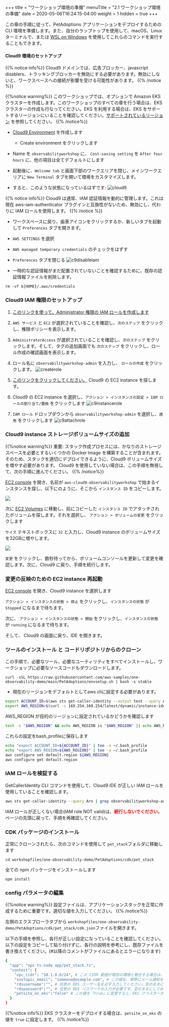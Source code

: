 +++
title = "ワークショップ環境の準備"
menuTitle = "2.1 ワークショップ環境の準備"
date = 2020-05-06T16:24:15-04:00
weight = 1
hidden = true
+++

この章の手順に従って、PetAdoptions アプリケーションをデプロイするための CLI 環境を準備します。また、自分のラップトップを使用して、macOS、Linuxターミナルで、または [WSL on Windows](https://docs.microsoft.com/en-us/windows/wsl/install-win10) を使用してこれらのコマンドを実行することもできます。

#### Cloud9 環境のセットアップ

{{% notice info%}}
Cloud9 ドメインでは、広告ブロッカー、javascript disablers、トラッキングブロッカーを無効にする必要があります。無効にしないと、ワークスペースへの接続が影響を受ける可能性があります。
{{% /notice %}}

{{%notice warning%}}
このワークショップでは、オプションで Amazon EKS クラスターを作成します。このワークショップのすべての章を行う場合は、EKS クラスターの作成も行なってください。EKS を利用する場合は、EKS をサポートするリージョンにいることを確認してください。[サポートされているリージョン](https://aws.amazon.com/about-aws/global-infrastructure/regional-product-services/) を参照してください。
{{% /notice%}}

- [Cloud9 Environment](https://console.aws.amazon.com/cloud9/home?) を作成します
  - Create environment をクリックします
  
- Name を `observabilityworkshop` に、 `Cost-saving setting` を `After four hours` に、他の項目は全てデフォルトにします

- 起動後に、`Welcome tab` と画面下部のワークエリアを閉じ、メインワークエリアに `New Terminal` タブを開いて環境をカスタマイズします。

- すると、このような状態になっているはずです:
![cloud9](/images/cloud9.png)

{{% notice info%}}
Cloud9 は通常、IAM 認証情報を動的に管理します。これは現在 aws-iam-authenticator プラグインと互換性がないため、無効にし、代わりに IAM ロールを使用します。
{{% /notice %}}

- ワークスペースに戻り、歯車アイコンをクリックするか、新しいタブを起動して `Preferences` タブを開きます。

- `AWS SETTINGS` を選択

- `AWS managed temporary credentials` のチェックをはずす

- `Preferences` タブを閉じる
![c9disableiam](/images/c9disableiam.png)

- 一時的な認証情報がまだ配置されていないことを確認するために、既存の認証情報ファイルを削除します。
```
rm -vf ${HOME}/.aws/credentials
```

### Cloud9 IAM 権限のセットアップ
1. [このリンクを使って、Administrator 権限の IAM ロールを作成します](https://console.aws.amazon.com/iam/home#/roles$new?step=review&commonUseCase=EC2%2BEC2&selectedUseCase=EC2&policies=arn:aws:iam::aws:policy%2FAdministratorAccess)
2. `AWS サービス` と `EC2` が選択されていることを確認し、`次のステップ` をクリックし、権限ポリシーを表示します。
3. `AdministratorAccess` が選択されていることを確認し、`次のステップ` をクリックします。そして、タグの追加画面でも `次のステップ` をクリックし、ロール作成の確認画面を表示します。
4. ロール名に `observabilityworkshop-admin` を入力し、 `ロールの作成` をクリックします。
![createrole](/images/createrole.png)

1. [このリンクをクリックしてください。](https://console.aws.amazon.com/ec2/v2/home?#Instances:tag:Name=observabilityworkshop*;sort=desc:launchTime) Cloud9 の EC2 instance を探します。
1. Cloud9 の EC2 instance を選択し、`アクション > インスタンスの設定 > IAM ロールの割り当て/置換` をクリックします
![c9instancerole](/images/c9instancerole.png)
1. `IAM ロール` ドロップダウンから `observabilityworkshop-admin` を選択し、`適用` をクリックします
![c9attachrole](/images/c9attachrole.png)

### Cloud9 instance ストレージボリュームサイズの追加

{{%notice warning%}}
重要:
スタック作成プロセスには、かなりのストレージスペースを必要とするいくつかの Docker Image を構築することが含まれます。そのため、スタックを適切にデプロイできるように、Cloud9 ボリュームサイズを増やす必要があります。
Cloud9 を使用していない場合は、この手順を無視して、次の手順に進んでください。
{{% /notice%}}

[EC2 console](https://console.aws.amazon.com/ec2/v2/home?#Instances:tag:Name=aws-cloud9-observabilityworkshop*;sort=desc:launchTime) を開き、名前が `aws-cloud9-observabilityworkshop` で始まるインスタンスを探し、以下にのように、そこから `インスタンス ID` をコピーします。

![](/images/c9instance.png)

次に [EC2 Volumes](https://console.aws.amazon.com/ec2/v2/home?#Volumes:) に移動し、前にコピーした `インスタンス ID` でアタッチされたボリュームを探します。それを選択し、
 `アクション > ボリュームの変更` をクリックします

`サイズ` テキストボックスに `32` と入力し、Cloud9 instance のボリュームサイズを32GBに増やします。

![](/images/c9volume.png)

`変更` をクリックし、数秒待ってから、ボリュームコンソールを更新して変更を確認します。次に、Cloud9 に戻り、手順を続行します。

### 変更の反映のための EC2 instance 再起動

[EC2 console](https://console.aws.amazon.com/ec2/v2/home?#Instances:tag:Name=aws-cloud9-observabilityworkshop*;sort=desc:launchTime) を開き、Cloud9 instance を選択します

`アクション > インスタンスの状態 > 停止` をクリックし、`インスタンスの状態` が `Stopped` になるまで待ちます。

次に、 `アクション > インスタンスの状態 > 開始` をクリックし、`インスタンスの状態` が `running` になるまで待ちます。

そして、 Cloud9 の画面に戻り、IDE を開きます。

### ツールのインストール と コードリポジトリからのクローン

この手順で、必要なツール、必要なユーティリティをすべてインストールし、ワークショップに必要なソースコードもダウンロードします。

```
curl -sSL https://raw.githubusercontent.com/aws-samples/one-observability-demo/main/PetAdoptions/envsetup.sh | bash -s stable
```

- 現在のリージョンをデフォルトとしてaws cliに設定する必要があります。

```bash
export ACCOUNT_ID=$(aws sts get-caller-identity --output text --query Account)
export AWS_REGION=$(curl -s 169.254.169.254/latest/dynamic/instance-identity/document | jq -r '.region')
```
AWS_REGION が目的のリージョンに設定されているかどうかを確認します

```bash
test -n "$AWS_REGION" && echo AWS_REGION is "$AWS_REGION" || echo AWS_REGION is not set
```
これらの設定をbash_profileに保存します

```bash
echo "export ACCOUNT_ID=${ACCOUNT_ID}" | tee -a ~/.bash_profile
echo "export AWS_REGION=${AWS_REGION}" | tee -a ~/.bash_profile
aws configure set default.region ${AWS_REGION}
aws configure get default.region
```

### IAM ロールを検証する

GetCallerIdentity CLI コマンドを使用して、Cloud9 IDE が正しい IAM ロールを使用していることを確認します。

```bash
aws sts get-caller-identity --query Arn | grep observabilityworkshop-admin -q && echo "You're good. IAM role IS valid." || echo "IAM role NOT valid. DO NOT PROCEED."
```

IAM ロールが正しくない場合(IAM role NOT valid)は、<span style="color: red;">**続行しないでください**</span>。ページの先頭に戻って、手順を再確認してください。

### CDK パッケージのインストール
正常にクローンされたら、次のコマンドを使用して `pet_stack`フォルダに移動します

```
cd workshopfiles/one-observability-demo/PetAdoptions/cdk/pet_stack
```

全ての npm パッケージをインストールします

```
npm install
```

### config パラメータの編集
{{%notice warning%}}
設定ファイルは、アプリケーションスタックを正常に作成するために重要です。適切な値を入力してください。
{{% /notice%}}


左側のエクスプローラタブから `workshopfiles/one-observability-demo/PetAdoptions/cdk/pet_stack/cdk.json`ファイルを開きます。 

以下の手順を参照し、各行が正しい設定になっていることを確認してください。以下の設定をコピーして貼り付けずに、各行の説明を参考にし、既存ファイルを書き換えてください。(#以降のコメントがファイルにあるとエラーになります)

```bash
{
  "app": "npx ts-node app/pet_stack.ts",
  "context": {
    "vpc_cidr": "10.1.0.0/24", # この CIDR 範囲が既存の環境と競合する場合は、この値を変更します。
    "snstopic_email": "someone@example.com", # この値を、実際にメール通知を受信可能なメールアドレスに変更します。
    "rdsusername":"", # 任意の RDS ユーザー名を必ず入力してください。空のままにしておくと、スタックの作成プロセスが失敗します。
    "rdspassword":"", # 任意の RDS パスワードの入力が必要です。空のままにしておくと、スタックの作成プロセスが失敗します。パスワードの制約:表示可能な ASCII 文字 8 文字以上で設定してください。また、 /（スラッシュ）、""（二重引用符）、@（アットマーク）は使用できません。
    "petsite_on_eks":"false" # この値を「true」に変更すると、EKS クラスターがプロビジョニングされ、フロントエンドアプリがデプロイされます。EKS を使用しない場合は、false にすると、すべてのサービスを同じ ECS Fargate クラスタに展開します。
  }
}
```

{{%notice info%}}
EKS クラスターをデプロイする場合は、`petsite_on_eks` の値を `true` に設定します。
{{% /notice%}}